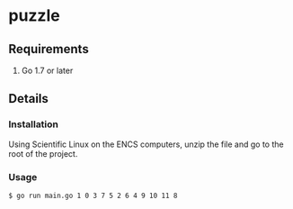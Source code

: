 # puzzle

## Requirements
1. Go 1.7 or later

## Details

### Installation

Using Scientific Linux on the ENCS computers, unzip the file and go to the root of the project.

### Usage

``` bash
$ go run main.go 1 0 3 7 5 2 6 4 9 10 11 8
```
